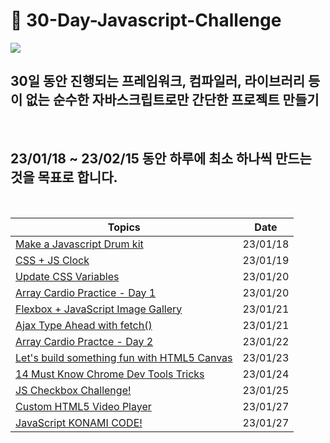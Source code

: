 # 🏃 30-Day-Javascript-Challenge


<img src="https://i.postimg.cc/vmnbQRNB/image.png">

<br/>

## 30일 동안 진행되는 프레임워크, 컴파일러, 라이브러리 등이 없는 순수한 자바스크립트로만 간단한 프로젝트 만들기

<br/>

## 23/01/18 ~ 23/02/15 동안 하루에 최소 하나씩 만드는 것을 목표로 합니다.

<br/>


|    **Topics**      |    **Date**   | 
| ----------------- | -------- |
|[Make a Javascript Drum kit](./1day/README.md) | 23/01/18 |
|[CSS + JS Clock](./2day/README.md) | 23/01/19 |
|[Update CSS Variables](./3day/README.md) | 23/01/20 |
|[Array Cardio Practice - Day 1 ](./4day/README.md) | 23/01/20 |
|[Flexbox + JavaScript Image Gallery ](./5day/README.md) | 23/01/21 |
|[Ajax Type Ahead with fetch() ](./6day/README.md) | 23/01/21 |
|[Array Cardio Practce - Day 2 ](./7day/README.md) | 23/01/22 |
|[Let's build something fun with HTML5 Canvas](./8day/README.md) | 23/01/23 |
|[14 Must Know Chrome Dev Tools Tricks](./9day/README.md) | 23/01/24 |
|[JS Checkbox Challenge!](./10day/README.md) | 23/01/25 |
|[Custom HTML5 Video Player](./11day/README.md) | 23/01/27 |
|[JavaScript KONAMI CODE!](./12day/README.md) | 23/01/27 |

